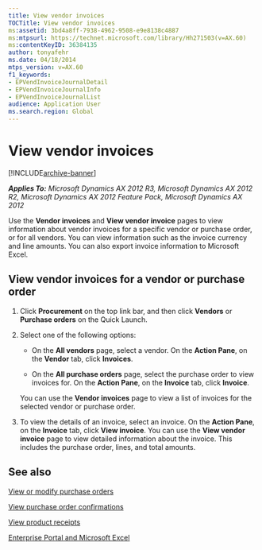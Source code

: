 ```yaml
---
title: View vendor invoices
TOCTitle: View vendor invoices
ms:assetid: 3bd4a8ff-7938-4962-9508-e9e8138c4887
ms:mtpsurl: https://technet.microsoft.com/library/Hh271503(v=AX.60)
ms:contentKeyID: 36384135
author: tonyafehr
ms.date: 04/18/2014
mtps_version: v=AX.60
f1_keywords:
- EPVendInvoiceJournalDetail
- EPVendInvoiceJournalInfo
- EPVendInvoiceJournalList
audience: Application User
ms.search.region: Global
---
```


# View vendor invoices 


[!INCLUDE[archive-banner](includes/archive-banner.md)]


_**Applies To:** Microsoft Dynamics AX 2012 R3, Microsoft Dynamics AX 2012 R2, Microsoft Dynamics AX 2012 Feature Pack, Microsoft Dynamics AX 2012_

Use the **Vendor invoices** and **View vendor invoice** pages to view information about vendor invoices for a specific vendor or purchase order, or for all vendors. You can view information such as the invoice currency and line amounts. You can also export invoice information to Microsoft Excel.

## View vendor invoices for a vendor or purchase order

1.  Click **Procurement** on the top link bar, and then click **Vendors** or **Purchase orders** on the Quick Launch.

2.  Select one of the following options:
    
      - On the **All vendors** page, select a vendor. On the **Action Pane**, on the **Vendor** tab, click **Invoices**.
    
      - On the **All purchase orders** page, select the purchase order to view invoices for. On the **Action Pane**, on the **Invoice** tab, click **Invoice**.
    
    You can use the **Vendor invoices** page to view a list of invoices for the selected vendor or purchase order.

3.  To view the details of an invoice, select an invoice. On the **Action Pane**, on the **Invoice** tab, click **View invoice**. You can use the **View vendor invoice** page to view detailed information about the invoice. This includes the purchase order, lines, and total amounts.

## See also

[View or modify purchase orders](view-or-modify-purchase-orders.md)

[View purchase order confirmations](view-purchase-order-confirmations.md)

[View product receipts](view-product-receipts.md)

[Enterprise Portal and Microsoft Excel](enterprise-portal-and-microsoft-excel.md)

  


